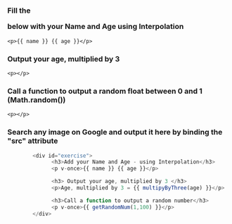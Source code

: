 ### Fill the <p> below with your Name and Age using Interpolation
`<p>{{ name }} {{ age }}</p>`

### Output your age, multiplied by 3
`<p></p>`

### Call a function to output a random float between 0 and 1 (Math.random())
`<p></p>`

### Search any image on Google and output it here by binding the "src" attribute

```js
        <div id="exercise">
              <h3>Add your Name and Age - using Interpolation</h3>
              <p v-once>{{ name }} {{ age }}</p>

              <h3> Output your age, multiplied by 3 </h3>
              <p>Age, multiplied by 3 = {{ multipyByThree(age) }}</p>

              <h3>Call a function to output a random number</h3>
              <p v-once>{{ getRandomNum(1,100) }}</p>
        </div>
```
